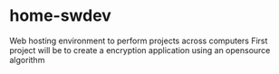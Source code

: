 # home-swdev
Web hosting environment to perform projects across computers
First project will be to create a encryption application using an opensource algorithm
